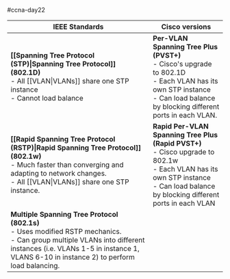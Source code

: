 #ccna-day22

| IEEE Standards                                                                                                                                                                                                             | Cisco versions                                                                                                                                                                          |
| -------------------------------------------------------------------------------------------------------------------------------------------------------------------------------------------------------------------------- | --------------------------------------------------------------------------------------------------------------------------------------------------------------------------------------- |
| **[[Spanning Tree Protocol (STP)\|Spanning Tree Protocol]] (802.1D)**<br>- All [[VLAN\|VLANs]] share one STP instance<br>- Cannot load balance                                                                             | **Per-VLAN Spanning Tree Plus (PVST+)**<br>- Cisco's upgrade to 802.1D<br>- Each VLAN has its own STP instance<br>- Can load balance by blocking different ports in each VLAN.          |
| **[[Rapid Spanning Tree Protocol (RSTP)\|Rapid Spanning Tree Protocol]] (802.1w)**<br>- Much faster than converging and adapting to network changes.<br>- All [[VLAN\|VLANs]] share one STP instance.                      | **Rapid Per-VLAN Spanning Tree Plus (Rapid PVST+)**<br>- Cisco upgrade to 802.1w<br>- Each VLAN has its own STP instance<br>- Can load balance by blocking different ports in each VLAN |
| **Multiple Spanning Tree Protocol (802.1s)**<br>- Uses modified RSTP mechanics.<br>- Can group multiple VLANs into different instances (i.e. VLANs 1-5 in instance 1, VLANS 6-10 in instance 2) to perform load balancing. |                                                                                                                                                                                         |
